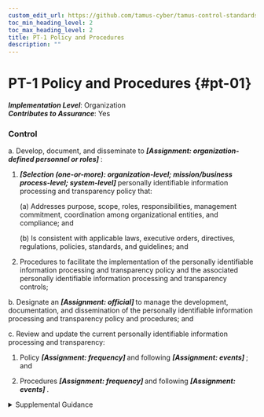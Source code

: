 ```yaml
---
custom_edit_url: https://github.com/tamus-cyber/tamus-control-standards/tree/main/content/tamus.edu/TAMUS_profile.yaml
toc_min_heading_level: 2
toc_max_heading_level: 2
title: PT-1 Policy and Procedures
description: ""
---
```


# PT-1 Policy and Procedures {#pt-01}

_**Implementation Level**_: Organization\
_**Contributes to Assurance**_: Yes

### Control



a. Develop, document, and disseminate to <strong title="pt-1_prm_1"> <em>[Assignment: organization-defined personnel or roles]</em> </strong>:

1. <strong title="pt-01_odp.03"> <em>[Selection (one-or-more): organization-level; mission/business process-level; system-level]</em> </strong> personally identifiable information processing and transparency policy that:

    (a) Addresses purpose, scope, roles, responsibilities, management commitment, coordination among organizational entities, and compliance; and

    (b) Is consistent with applicable laws, executive orders, directives, regulations, policies, standards, and guidelines; and

2. Procedures to facilitate the implementation of the personally identifiable information processing and transparency policy and the associated personally identifiable information processing and transparency controls;

b. Designate an <strong title="pt-01_odp.04"> <em>[Assignment: official]</em> </strong> to manage the development, documentation, and dissemination of the personally identifiable information processing and transparency policy and procedures; and

c. Review and update the current personally identifiable information processing and transparency:

1. Policy <strong title="pt-01_odp.05"> <em>[Assignment: frequency]</em> </strong> and following <strong title="pt-01_odp.06"> <em>[Assignment: events]</em> </strong> ; and

2. Procedures <strong title="pt-01_odp.07"> <em>[Assignment: frequency]</em> </strong> and following <strong title="pt-01_odp.08"> <em>[Assignment: events]</em> </strong>.


<details><summary>Supplemental Guidance</summary>Personally identifiable information processing and transparency policy and procedures address the controls in the PT family that are implemented within systems and organizations. The risk management strategy is an important factor in establishing such policies and procedures. Policies and procedures contribute to security and privacy assurance. Therefore, it is important that security and privacy programs collaborate on the development of personally identifiable information processing and transparency policy and procedures. Security and privacy program policies and procedures at the organization level are preferable, in general, and may obviate the need for mission- or system-specific policies and procedures. The policy can be included as part of the general security and privacy policy or be represented by multiple policies that reflect the complex nature of organizations. Procedures can be established for security and privacy programs, for mission or business processes, and for systems, if needed. Procedures describe how the policies or controls are implemented and can be directed at the individual or role that is the object of the procedure. Procedures can be documented in system security and privacy plans or in one or more separate documents. Events that may precipitate an update to personally identifiable information processing and transparency policy and procedures include assessment or audit findings, breaches, or changes in applicable laws, executive orders, directives, regulations, policies, standards, and guidelines. Simply restating controls does not constitute an organizational policy or procedure.</details>

